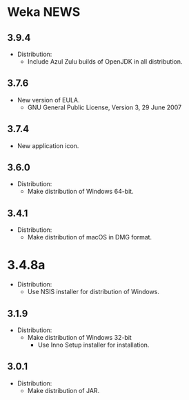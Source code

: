 # Weka NEWS

## 3.9.4
- Distribution:
  - Include Azul Zulu builds of OpenJDK in all distribution.

## 3.7.6
- New version of EULA.
  - GNU General Public License, Version 3, 29 June 2007

## 3.7.4
- New application icon.

## 3.6.0
- Distribution:
  - Make distribution of Windows 64-bit.

## 3.4.1
- Distribution:
  - Make distribution of macOS in DMG format.

# 3.4.8a
- Distribution:
  - Use NSIS installer for distribution of Windows.

## 3.1.9
- Distribution:
  - Make distribution of Windows 32-bit
    - Use Inno Setup installer for installation.

## 3.0.1
- Distribution:
  - Make distribution of JAR.
